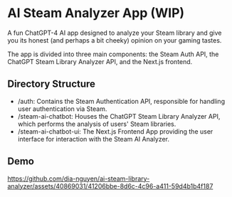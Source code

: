 # AI Steam Analyzer App (WIP)
A fun ChatGPT-4 AI app designed to analyze your Steam library and give you its honest (and perhaps a bit cheeky) opinion on your gaming tastes.

The app is divided into three main components: the Steam Auth API, the ChatGPT Steam Library Analyzer API, and the Next.js frontend.

## Directory Structure
- /auth: Contains the Steam Authentication API, responsible for handling user authentication via Steam.
- /steam-ai-chatbot: Houses the ChatGPT Steam Library Analyzer API, which performs the analysis of users' Steam libraries.
- /steam-ai-chatbot-ui: The Next.js Frontend App providing the user interface for interaction with the Steam AI Analyzer.

## Demo
https://github.com/dia-nguyen/ai-steam-library-analyzer/assets/40869031/41206bbe-8d6c-4c96-a411-59d4b1b4f187


